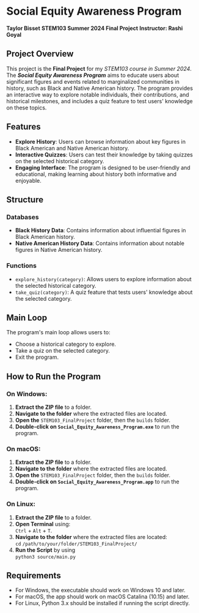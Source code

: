 # Social Equity Awareness Program

**Taylor Bisset**
**STEM103 Summer 2024 Final Project**
**Instructor: Rashi Goyal**

## Project Overview
This project is the **Final Project** for my *STEM103 course in Summer 2024*. The ***Social Equity Awareness Program*** aims to educate users about significant figures and events related to marginalized communities in history, such as Black and Native American history. 
The program provides an interactive way to explore notable individuals, their contributions, and historical milestones, and includes a quiz feature to test users' knowledge on these topics.

## Features
- **Explore History**: Users can browse information about key figures in Black American and Native American history.
- **Interactive Quizzes**: Users can test their knowledge by taking quizzes on the selected historical category.
- **Engaging Interface**: The program is designed to be user-friendly and educational, making learning about history both informative and enjoyable.

## Structure
### Databases
- **Black History Data**: Contains information about influential figures in Black American history. 
- **Native American History Data**: Contains information about notable figures in Native American history.

### Functions
- `explore_history(category)`: Allows users to explore information about the selected historical category.
- `take_quiz(category)`: A quiz feature that tests users' knowledge about the selected category.

## Main Loop
The program's main loop allows users to:

- Choose a historical category to explore.
- Take a quiz on the selected category.
- Exit the program.

## How to Run the Program
### On Windows:
1. **Extract the ZIP file** to a folder.
2. **Navigate to the folder** where the extracted files are located.
3. **Open the** `STEM103_FinalProject` folder, then the `builds` folder.
4. **Double-click on `Social_Equity_Awareness_Program.exe`** to run the program.

### On macOS:
1. **Extract the ZIP file** to a folder.
2. **Navigate to the folder** where the extracted files are located.
3. **Open the** `STEM103_FinalProject` folder, then the `builds` folder.
4. **Double-click on `Social_Equity_Awareness_Program.app`** to run the program.

### On Linux:
1. **Extract the ZIP file** to a folder.
2. **Open Terminal** using: <br>`Ctrl` + `Alt` + `T`.
3. **Navigate to the folder** where the extracted files are located: <br>`cd` `/path/to/your/folder/STEM103_FinalProject/`
4. **Run the Script** by using <br>`python3 source/main.py`

## Requirements
- For Windows, the executable should work on Windows 10 and later.
- For macOS, the app should work on macOS Catalina (10.15) and later.
- For Linux, Python 3.x should be installed if running the script directly.
